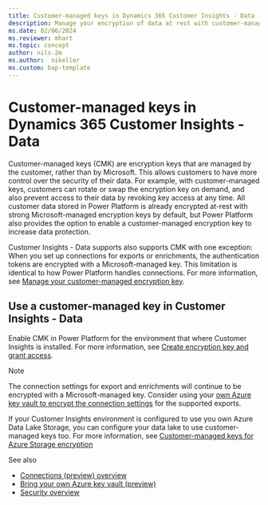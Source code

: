 ```yaml
---
title: Customer-managed keys in Dynamics 365 Customer Insights - Data
description: Manage your encryption of data at rest with customer-managed keys.
ms.date: 02/06/2024
ms.reviewer: mhart
ms.topic: concept
author: nils-2m
ms.author:  nikeller
ms.custom: bap-template
---
```


# Customer-managed keys in Dynamics 365 Customer Insights - Data

Customer-managed keys (CMK) are encryption keys that are managed by the customer, rather than by Microsoft. This allows customers to have more control over the security of their data. For example, with customer-managed keys, customers can rotate or swap the encryption key on demand, and also prevent access to their data by revoking key access at any time. All customer data stored in Power Platform is already encrypted at-rest with strong Microsoft-managed encryption keys by default, but Power Platform also provides the option to enable a customer-managed encryption key to increase data protection.

Customer Insights - Data supports also supports CMK with one exception: When you set up connections for exports or enrichments, the authentication tokens are encrypted with a Microsoft-managed key. This limitation is identical to how Power Platform handles connections. For more information, see [Manage your customer-managed encryption key](/power-platform/admin/customer-managed-key).

## Use a customer-managed key in Customer Insights - Data

Enable CMK in Power Platform for the environment that where Customer Insights is installed. For more information, see [Create encryption key and grant access](/power-platform/admin/customer-managed-key.md#create-encryption-key-and-grant-access).

> [!NOTE]
> The connection settings for export and enrichments will continue to be encrypted with a Microsoft-managed key. Consider using your [own Azure key vault to encrypt the connection settings](use-azure-key-vault.md) for the supported exports.

If your Customer Insights environment is configured to use you own Azure Data Lake Storage, you can configure your data lake to use customer-managed keys too. For more information, see [Customer-managed keys for Azure Storage encryption](/azure/storage/common/customer-managed-keys-overview)

See also

- [Connections (preview) overview](connections.md)
- [Bring your own Azure key vault (preview)](use-azure-key-vault.md)
- [Security overview](security-overview.md)

